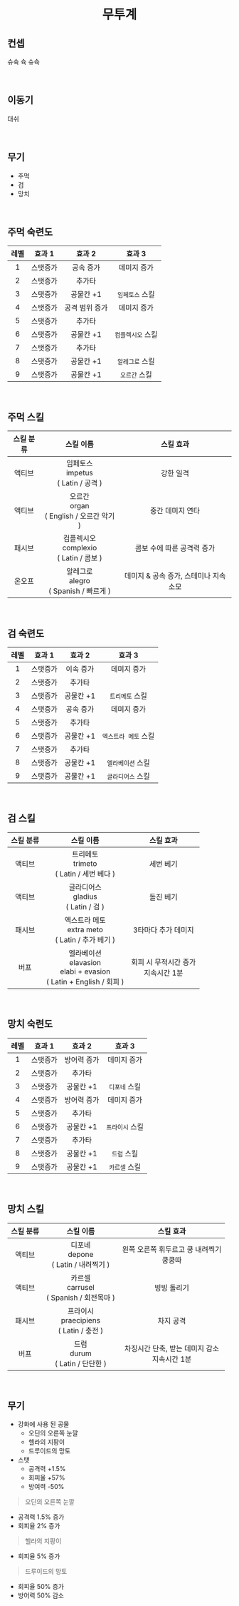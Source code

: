 # <center> **무투계** <center/>

## 컨셉
슈슉 슉 슈슉

<br/>

## 이동기
대쉬

<br/>

## 무기
- 주먹
- 검
- 망치

<br/>

## 주먹 숙련도
|레벨|효과 1|효과 2|효과 3|
|:-:|:-:|:-:|:-:|
|1|스탯증가|공속 증가|데미지 증가|
|2|스탯증가|추가타|
|3|스탯증가|공물칸 +1|`임페토스` 스킬|
|4|스탯증가|공격 범위 증가|데미지 증가|
|5|스탯증가|추가타|
|6|스탯증가|공물칸 +1|`컴플렉시오` 스킬|
|7|스탯증가|추가타|
|8|스탯증가|공물칸 +1|`알레그로` 스킬|
|9|스탯증가|공물칸 +1|`오르간` 스킬|

<br/>

## 주먹 스킬
|스킬 분류|스킬 이름|스킬 효과|
|:-:|:-:|:-:|
|액티브|임페토스 <br/>impetus <br/>( Latin / 공격 )|강한 일격|
|액티브|오르간 <br/>organ <br/>( English / 오르간 악기 )|중간 데미지 연타|
|패시브|컴플렉시오<br/>complexio <br/>( Latin / 콤보 )|콤보 수에 따른 공격력 증가|
|온오프|알레그로<br/>alegro <br/>( Spanish / 빠르게 )|데미지 & 공속 증가, 스테미나 지속 소모|

<br/>

## 검 숙련도
|레벨|효과 1|효과 2|효과 3|
|:-:|:-:|:-:|:-:|
|1|스탯증가|이속 증가|데미지 증가|
|2|스탯증가|추가타|
|3|스탯증가|공물칸 +1|`트리메토` 스킬|
|4|스탯증가|공속 증가|데미지 증가|
|5|스탯증가|추가타|
|6|스탯증가|공물칸 +1|`엑스트라 메토` 스킬|
|7|스탯증가|추가타|
|8|스탯증가|공물칸 +1|`엘라베이션` 스킬|
|9|스탯증가|공물칸 +1|`글라디어스` 스킬|

<br/>

## 검 스킬
|스킬 분류|스킬 이름|스킬 효과|
|:-:|:-:|:-:|
|액티브|트리메토 <br/>trimeto <br/>( Latin / 세번 베다 )|세번 베기|
|액티브|글라디어스 <br/>gladius <br/>( Latin / 검 )|돌진 베기|
|패시브|엑스트라 메토 <br/>extra meto <br/>( Latin / 추가 베기 )|3타마다 추가 데미지|
|버프|엘라베이션 <br/>elavasion <br/>elabi + evasion <br/>( Latin + English / 회피 )|회피 시 무적시간 증가 <br/> 지속시간 1분|

<br/>

## 망치 숙련도
|레벨|효과 1|효과 2|효과 3|
|:-:|:-:|:-:|:-:|
|1|스탯증가|방어력 증가|데미지 증가|
|2|스탯증가|추가타|
|3|스탯증가|공물칸 +1|`디포네` 스킬|
|4|스탯증가|방어력 증가|데미지 증가|
|5|스탯증가|추가타|
|6|스탯증가|공물칸 +1|`프라이시` 스킬|
|7|스탯증가|추가타|
|8|스탯증가|공물칸 +1|`드럼` 스킬|
|9|스탯증가|공물칸 +1|`카르셀` 스킬|

<br/>

## 망치 스킬
|스킬 분류|스킬 이름|스킬 효과|
|:-:|:-:|:-:|
|액티브|디포네 <br/>depone <br/>( Latin / 내려찍기 )|왼쪽 오른쪽 휘두르고 쿵 내려찍기 <br/>쿵쿵따|
|액티브|카르셀 <br/>carrusel <br/>( Spanish / 회전목마 )|빙빙 돌리기|
|패시브|프라이시 <br/>praecipiens <br/> ( Latin / 충전 )|차지 공격|
|버프|드럼 <br/>durum <br/> ( Latin / 단단한 )|차징시간 단축, 받는 데미지 감소 <br/> 지속시간 1분|

<br/>

## **무기**
 - 강화에 사용 된 공물
   - 오딘의 오른쪽 눈깔
   - 헬라의 지팡이
   - 드루이드의 망토
 - 스탯
   - 공격력 +1.5%
   - 회피율 +57%
   - 방여력 -50%

> 오딘의 오른쪽 눈깔
- 공격력 1.5% 증가
- 회피율 2% 증가

> 헬라의 지팡이
- 회피율 5% 증가
  
> 드루이드의 망토
- 회피율 50% 증가
- 방어력 50% 감소